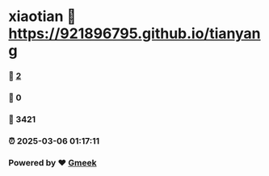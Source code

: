 # xiaotian :link: https://921896795.github.io/tianyang 
### :page_facing_up: [2](https://921896795.github.io/tianyang/tag.html) 
### :speech_balloon: 0 
### :hibiscus: 3421 
### :alarm_clock: 2025-03-06 01:17:11 
### Powered by :heart: [Gmeek](https://github.com/Meekdai/Gmeek)
